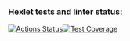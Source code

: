 ### Hexlet tests and linter status:
[![Actions Status](https://github.com/Herman2201/backend-project-6/workflows/hexlet-check/badge.svg)](https://github.com/Herman2201/backend-project-6/actions)[![Test Coverage](https://api.codeclimate.com/v1/badges/52d1113989983c40ce0c/test_coverage)](https://codeclimate.com/github/Herman2201/backend-project-6/test_coverage)